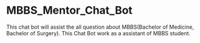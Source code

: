 # MBBS_Mentor_Chat_Bot
This chat bot will assist the all question about MBBS(Bachelor of Medicine, Bachelor of Surgery). This Chat Bot work as a assistant of MBBS student.

